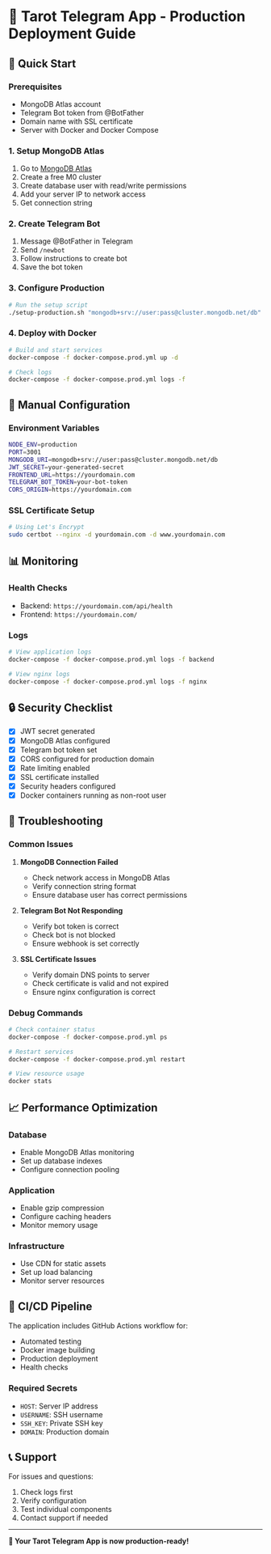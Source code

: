 # 🎴 Tarot Telegram App - Production Deployment Guide

## 🚀 Quick Start

### Prerequisites
- MongoDB Atlas account
- Telegram Bot token from @BotFather
- Domain name with SSL certificate
- Server with Docker and Docker Compose

### 1. Setup MongoDB Atlas
1. Go to [MongoDB Atlas](https://www.mongodb.com/atlas)
2. Create a free M0 cluster
3. Create database user with read/write permissions
4. Add your server IP to network access
5. Get connection string

### 2. Create Telegram Bot
1. Message @BotFather in Telegram
2. Send `/newbot`
3. Follow instructions to create bot
4. Save the bot token

### 3. Configure Production
```bash
# Run the setup script
./setup-production.sh "mongodb+srv://user:pass@cluster.mongodb.net/db" "123456789:ABCdef..." "yourdomain.com"
```

### 4. Deploy with Docker
```bash
# Build and start services
docker-compose -f docker-compose.prod.yml up -d

# Check logs
docker-compose -f docker-compose.prod.yml logs -f
```

## 🔧 Manual Configuration

### Environment Variables
```bash
NODE_ENV=production
PORT=3001
MONGODB_URI=mongodb+srv://user:pass@cluster.mongodb.net/db
JWT_SECRET=your-generated-secret
FRONTEND_URL=https://yourdomain.com
TELEGRAM_BOT_TOKEN=your-bot-token
CORS_ORIGIN=https://yourdomain.com
```

### SSL Certificate Setup
```bash
# Using Let's Encrypt
sudo certbot --nginx -d yourdomain.com -d www.yourdomain.com
```

## 📊 Monitoring

### Health Checks
- Backend: `https://yourdomain.com/api/health`
- Frontend: `https://yourdomain.com/`

### Logs
```bash
# View application logs
docker-compose -f docker-compose.prod.yml logs -f backend

# View nginx logs
docker-compose -f docker-compose.prod.yml logs -f nginx
```

## 🔒 Security Checklist

- [x] JWT secret generated
- [x] MongoDB Atlas configured
- [x] Telegram bot token set
- [x] CORS configured for production domain
- [x] Rate limiting enabled
- [x] SSL certificate installed
- [x] Security headers configured
- [x] Docker containers running as non-root user

## 🚨 Troubleshooting

### Common Issues

1. **MongoDB Connection Failed**
   - Check network access in MongoDB Atlas
   - Verify connection string format
   - Ensure database user has correct permissions

2. **Telegram Bot Not Responding**
   - Verify bot token is correct
   - Check bot is not blocked
   - Ensure webhook is set correctly

3. **SSL Certificate Issues**
   - Verify domain DNS points to server
   - Check certificate is valid and not expired
   - Ensure nginx configuration is correct

### Debug Commands
```bash
# Check container status
docker-compose -f docker-compose.prod.yml ps

# Restart services
docker-compose -f docker-compose.prod.yml restart

# View resource usage
docker stats
```

## 📈 Performance Optimization

### Database
- Enable MongoDB Atlas monitoring
- Set up database indexes
- Configure connection pooling

### Application
- Enable gzip compression
- Configure caching headers
- Monitor memory usage

### Infrastructure
- Use CDN for static assets
- Set up load balancing
- Monitor server resources

## 🔄 CI/CD Pipeline

The application includes GitHub Actions workflow for:
- Automated testing
- Docker image building
- Production deployment
- Health checks

### Required Secrets
- `HOST`: Server IP address
- `USERNAME`: SSH username
- `SSH_KEY`: Private SSH key
- `DOMAIN`: Production domain

## 📞 Support

For issues and questions:
1. Check logs first
2. Verify configuration
3. Test individual components
4. Contact support if needed

---

**🎯 Your Tarot Telegram App is now production-ready!**
